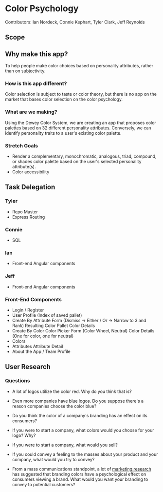# Color Psychology
Contributors:  Ian Nordeck, Connie Kephart, Tyler Clark, Jeff Reynolds

## Scope
## Why make this app?
To help people make color choices based on personality attributes, rather than on subjectivity.

### How is this app different?
Color selection is subject to taste or color theory, but there is no app on the market that bases color selection on the color psychology.

### What are we making?
Using the Dewey Color System, we are creating an app that proposes color palettes based on 32 different personality attributes. Conversely, we can identify personality traits to a user's existing color palette.

### Stretch Goals
* Render a complementary, monochromatic, analogous, triad, compound, or shades color palette based on the user's selected personality attribute(s).
* Color accessibility

## Task Delegation
### Tyler 
* Repo Master
* Express Routing

### Connie
* SQL

### Ian
* Front-end Angular components

### Jeff
* Front-end Angular components

### Front-End Components
* Login / Register
* User Profile (Index of saved pallet)
* Create By Attribute
	Form (Dismiss -> Either / Or -> Narrow to 3 and Rank)
	Resulting Color Pallet
		Color Details
* Create By Color
	Color Picker Form (Color Wheel, Neutral)
	Color Details (One for color, one for neutral)
* Colors
* Attributes
	Attribute Detail
* About the App / Team Profile

## User Research
### Questions
* A lot of logos utilize the color red. Why do you think that is?
* Even more companies have blue logos. Do you suppose there's a reason companies choose the color blue? 
* Do you think the color of a company's branding has an effect on its consumers?
* If you were to start a company, what colors would you choose for your logo? Why?

* If you were to start a company, what would you sell? 
* If you could convey a feeling to the masses about your product and your company, what would you try to convey? 
* From a mass communications standpoint, a lot of [marketing research](http://www.jstor.org/stable/3151897?seq=1#page_scan_tab_contents) has suggested that branding colors have a psychological effect on consumers viewing a brand. What would you want your branding to convey to potential customers?

